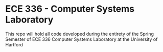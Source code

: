 # ECE 336 - Computer Systems Laboratory
This repo will hold all code developed during the entirety of the Spring Semester of ECE 336 Computer Systems Laboratory at the University of Hartford
